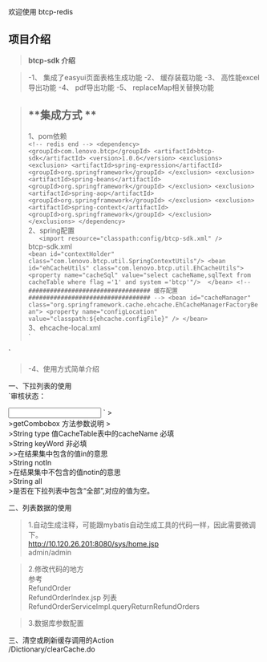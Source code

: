 欢迎使用 btcp-redis


项目介绍
-------------------
> **btcp-sdk 介绍**

>-1、 集成了easyui页面表格生成功能
>-2、 缓存装载功能
>-3、 高性能excel导出功能 
>-4、 pdf导出功能
>-5、 replaceMap相关替换功能

> **集成方式   **
> -
>  1、pom依赖<br>`	<!-- redis end -->
		<dependency>
			<groupId>com.lenovo.btcp</groupId>
			<artifactId>btcp-sdk</artifactId>
			<version>1.0.6</version>
			<exclusions>
				<exclusion>
					<artifactId>spring-expression</artifactId>
					<groupId>org.springframework</groupId>
				</exclusion>
				<exclusion>
					<artifactId>spring-beans</artifactId>
					<groupId>org.springframework</groupId>
				</exclusion>
				<exclusion>
					<artifactId>spring-aop</artifactId>
					<groupId>org.springframework</groupId>
				</exclusion>
				<exclusion>
					<artifactId>spring-context</artifactId>
					<groupId>org.springframework</groupId>
				</exclusion>
			</exclusions>
		</dependency>
		 `
><br>
>  2、spring配置 <br>
    `	<import resource="classpath:config/btcp-sdk.xml" />`
    <br>
    btcp-sdk.xml<br>
    `<bean id="contextHolder" class="com.lenovo.btcp.util.SpringContextUtils"/>
	<bean id="ehCacheUtils" class="com.lenovo.btcp.util.EhCacheUtils">
	  <property name="cacheSql" value="select cacheName,sqlText from cacheTable where flag ='1' and system ='btcp'"/> 
	</bean>
		<!-- ################################## 缓存配置 ################################## -->
	<bean id="cacheManager" class="org.springframework.cache.ehcache.EhCacheManagerFactoryBean">
		<property name="configLocation" value="classpath:${ehcache.configFile}" />
	</bean>`
    <br>
> 3、ehcache-local.xml<br>
`<?xml version="1.0" encoding="UTF-8"?>
<ehcache updateCheck="false" name="defaultCache">
<!-- 	<diskStore path="../temp/btcp/ehcache" />
 -->	<diskStore path="java.io.tmpdir"/>		
	<!-- 默认缓存配置. -->
	<defaultCache maxEntriesLocalHeap="100" eternal="false" timeToIdleSeconds="300" timeToLiveSeconds="600"
		overflowToDisk="true" maxEntriesLocalDisk="100000" />
	<!-- cacheTable缓存 -->
	<cache name="cacheTable" maxEntriesLocalHeap="100" eternal="true" overflowToDisk="true"/>
</ehcache>`

>-4、使用方式简单介绍

一、下拉列表的使用<br>
`<td>审核状态：</td>
<td>
<input id="auditState" name="auditState" class="easyui-combobox"
data-options="valueField:'id',textField:'text',url:'<%=ctx%>/Dictionary/getCombobox.do?type=invoiceAuditState'"/>
</td>`
><br>
>getCombobox 方法参数说明
><br>
>String type 值CacheTable表中的cacheName 必填<br>
>String keyWord 非必填<br>
>>在结果集中包含的值in的意思<br>
>String notIn<br>
>在结果集中不包含的值notin的意思<br>
>String all<br>
>是否在下拉列表中包含“全部”,对应的值为空。<br>

二、列表数据的使用<br>

>1.自动生成注释，可能跟mybatis自动生成工具的代码一样，因此需要微调下。<br>
>http://10.120.26.201:8080/sys/home.jsp<br>
>admin/admin<br>

>2.修改代码的地方<br>
>参考<br>
>RefundOrder<br>
>RefundOrderIndex.jsp 列表<br>
>RefundOrderServiceImpl.queryReturnRefundOrders<br>

>3.数据库参数配置<br>

 
三、清空或刷新缓存调用的Action<br>
/Dictionary/clearCache.do








